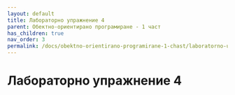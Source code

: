 ```yaml
---
layout: default
title: Лабораторно упражнение 4
parent: Обектно-ориентирано програмиране - 1 част
has_children: true
nav_order: 3
permalink: /docs/obektno-orientirano-programirane-1-chast/laboratorno-uprazhnenie-4
---
```

# Лабораторно упражнение 4

